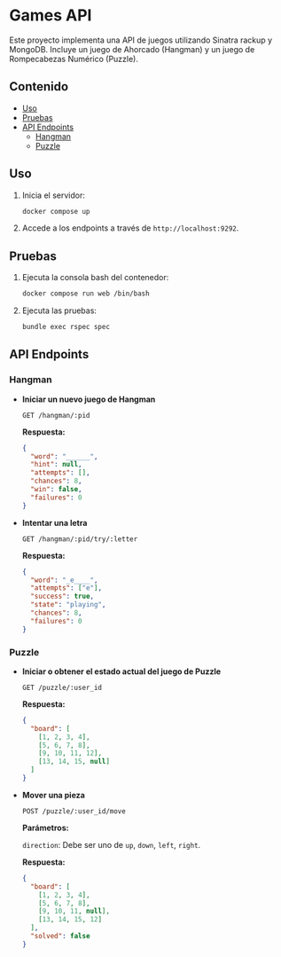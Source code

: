 # Games API

Este proyecto implementa una API de juegos utilizando Sinatra rackup y MongoDB. Incluye un juego de Ahorcado (Hangman) y un juego de Rompecabezas Numérico (Puzzle).

## Contenido

- [Uso](#uso)
- [Pruebas](#pruebas)
- [API Endpoints](#api-endpoints)
  - [Hangman](#hangman)
  - [Puzzle](#puzzle)

## Uso

1. Inicia el servidor:

    ```bash
    docker compose up
    ```

2. Accede a los endpoints a través de `http://localhost:9292`.

## Pruebas

1. Ejecuta la consola bash del contenedor:

    ```bash
    docker compose run web /bin/bash
    ```
2. Ejecuta las pruebas:
  
    ```bash
    bundle exec rspec spec
    ```

## API Endpoints

### Hangman

- **Iniciar un nuevo juego de Hangman**

  ```http
  GET /hangman/:pid
  ```

  **Respuesta:**

  ```json
  {
    "word": "______",
    "hint": null,
    "attempts": [],
    "chances": 8,
    "win": false,
    "failures": 0
  }
  ```

- **Intentar una letra**

  ```http
  GET /hangman/:pid/try/:letter
  ```

  **Respuesta:**

  ```json
  {
    "word": "_e____",
    "attempts": ["e"],
    "success": true,
    "state": "playing",
    "chances": 8,
    "failures": 0
  }
  ```

### Puzzle

- **Iniciar o obtener el estado actual del juego de Puzzle**

  ```http
  GET /puzzle/:user_id
  ```

  **Respuesta:**

  ```json
  {
    "board": [
      [1, 2, 3, 4],
      [5, 6, 7, 8],
      [9, 10, 11, 12],
      [13, 14, 15, null]
    ]
  }
  ```

- **Mover una pieza**

  ```http
  POST /puzzle/:user_id/move
  ```

  **Parámetros:**

  `direction`: Debe ser uno de `up`, `down`, `left`, `right`.

  **Respuesta:**

  ```json
  {
    "board": [
      [1, 2, 3, 4],
      [5, 6, 7, 8],
      [9, 10, 11, null],
      [13, 14, 15, 12]
    ],
    "solved": false
  }
  ```
